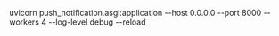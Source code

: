 uvicorn push_notification.asgi:application --host 0.0.0.0 --port 8000 --workers 4 --log-level debug --reload
